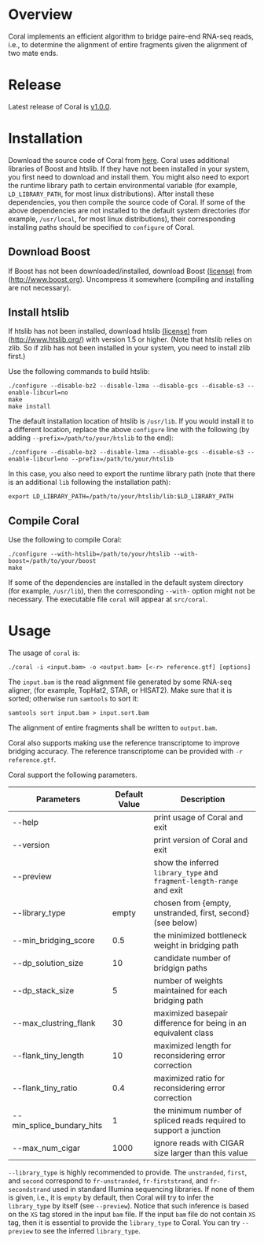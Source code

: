 # Overview
Coral implements an efficient algorithm to bridge paire-end RNA-seq reads, i.e.,
to determine the alignment of entire fragments given the alignment of two mate ends.

# Release
Latest release of Coral is [v1.0.0](https://github.com/Shao-Group/coral/releases/tag/v1.0.0).

# Installation
Download the source code of Coral from
[here](https://github.com/Shao-Group/coral/releases/download/v1.0.0/coral-1.0.0.tar.gz).
Coral uses additional libraries of Boost and htslib. 
If they have not been installed in your system, you first
need to download and install them. You might also need to
export the runtime library path to certain environmental
variable (for example, `LD_LIBRARY_PATH`, for most linux distributions).
After install these dependencies, you then compile the source code of Coral.
If some of the above dependencies are not installed to the default system 
directories (for example, `/usr/local`, for most linux distributions),
their corresponding installing paths should be specified to `configure` of Coral.

## Download Boost
If Boost has not been downloaded/installed, download Boost
[(license)](http://www.boost.org/LICENSE_1_0.txt) from (http://www.boost.org).
Uncompress it somewhere (compiling and installing are not necessary).

## Install htslib
If htslib has not been installed, download htslib 
[(license)](https://github.com/samtools/htslib/blob/develop/LICENSE)
from (http://www.htslib.org/) with version 1.5 or higher.
(Note that htslib relies on zlib. So if zlib has not been installed in your system,
you need to install zlib first.) 

Use the following commands to build htslib:
```
./configure --disable-bz2 --disable-lzma --disable-gcs --disable-s3 --enable-libcurl=no
make
make install
```
The default installation location of htslib is `/usr/lib`.
If you would install it to a different location, replace the above `configure` line with
the following (by adding `--prefix=/path/to/your/htslib` to the end):
```
./configure --disable-bz2 --disable-lzma --disable-gcs --disable-s3 --enable-libcurl=no --prefix=/path/to/your/htslib
```
In this case, you also need to export the runtime library path (note that there
is an additional `lib` following the installation path):
```
export LD_LIBRARY_PATH=/path/to/your/htslib/lib:$LD_LIBRARY_PATH
```

## Compile Coral

Use the following to compile Coral:
```
./configure --with-htslib=/path/to/your/htslib --with-boost=/path/to/your/boost
make
```

If some of the dependencies are installed in the default system directory (for example, `/usr/lib`),
then the corresponding `--with-` option might not be necessary.
The executable file `coral` will appear at `src/coral`.


# Usage

The usage of `coral` is:
```
./coral -i <input.bam> -o <output.bam> [<-r> reference.gtf] [options]
```

The `input.bam` is the read alignment file generated by some RNA-seq aligner, (for example, TopHat2, STAR, or HISAT2).
Make sure that it is sorted; otherwise run `samtools` to sort it:
```
samtools sort input.bam > input.sort.bam
```

The alignment of entire fragments shall be written to `output.bam`.

Coral also supports making use the reference transcriptome to improve bridging accuracy.
The reference transcriptome can be provided with `-r reference.gtf`.

Coral support the following parameters. 

 Parameters | Default Value | Description
 ------------------------- | ------------- | ----------
 --help  | | print usage of Coral and exit
 --version | | print version of Coral and exit
 --preview | | show the inferred `library_type` and `fragment-length-range` and exit
 --library_type               | empty | chosen from {empty, unstranded, first, second} (see below)
 --min_bridging_score | 0.5 | the minimized bottleneck weight in bridging path 
 --dp_solution_size | 10 | candidate number of bridgign paths
 --dp_stack_size | 5 | number of weights maintained for each bridging path
 --max_clustring_flank | 30 | maximized basepair difference for being in an equivalent class
 --flank_tiny_length | 10 | maximized length for reconsidering error correction
 --flank_tiny_ratio | 0.4 | maximized ratio for reconsidering error correction
 --min_splice_bundary_hits    | 1 | the minimum number of spliced reads required to support a junction
 --max_num_cigar              | 1000 | ignore reads with CIGAR size larger than this value

`--library_type` is highly recommended to provide. The `unstranded`, `first`, and `second`
correspond to `fr-unstranded`, `fr-firststrand`, and `fr-secondstrand` used in standard Illumina
sequencing libraries. If none of them is given, i.e., it is `empty` by default, then Coral
will try to infer the `library_type` by itself (see `--preview`). Notice that such inference is based
on the `XS` tag stored in the input `bam` file. If the input `bam` file do not contain `XS` tag,
then it is essential to provide the `library_type` to Coral. You can try `--preview` to see
the inferred `library_type`.

